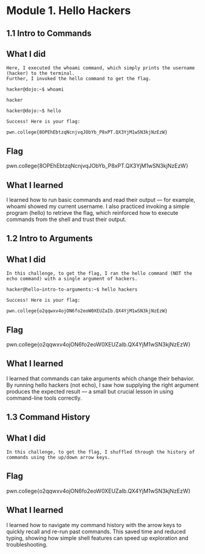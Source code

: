 # Module 1. Hello Hackers
## 1.1 Intro to Commands
## What I did
```
Here, I executed the whoami command, which simply prints the username (hacker) to the terminal.
Further, I invoked the hello command to get the flag.

hacker@dojo:~$ whoami

hacker

hacker@dojo:~$ hello

Success! Here is your flag:

pwn.college{8OPEhEbtzqNcnjvqJObYb_P8xPT.QX3YjM1wSN3kjNzEzW}
```
## Flag
pwn.college{8OPEhEbtzqNcnjvqJObYb_P8xPT.QX3YjM1wSN3kjNzEzW}
## What I learned
I learned how to run basic commands and read their output — for example, whoami showed my current username. I also practiced invoking a simple program (hello) to retrieve the flag, which reinforced how to execute commands from the shell and trust their output.


## 1.2 Intro to Arguments
## What I did
```
In this challenge, to get the flag, I ran the hello command (NOT the echo command) with a single argument of hackers. 

hacker@hello~intro-to-arguments:~$ hello hackers

Success! Here is your flag:

pwn.college{o2qqwxv4ojON6fo2eoW0XEUZaIb.QX4YjM1wSN3kjNzEzW}
```
## Flag
pwn.college{o2qqwxv4ojON6fo2eoW0XEUZaIb.QX4YjM1wSN3kjNzEzW}

## What I learned
I learned that commands can take arguments which change their behavior. By running hello hackers (not echo), I saw how supplying the right argument produces the expected result — a small but crucial lesson in using command-line tools correctly.

## 1.3 Command History
## What I did
```
In this challenge, to get the flag, I shuffled through the history of commands using the up/down arrow keys.
```
## Flag
pwn.college{o2qqwxv4ojON6fo2eoW0XEUZaIb.QX4YjM1wSN3kjNzEzW}
## What I learned
I learned how to navigate my command history with the arrow keys to quickly recall and re-run past commands. This saved time and reduced typing, showing how simple shell features can speed up exploration and troubleshooting.
